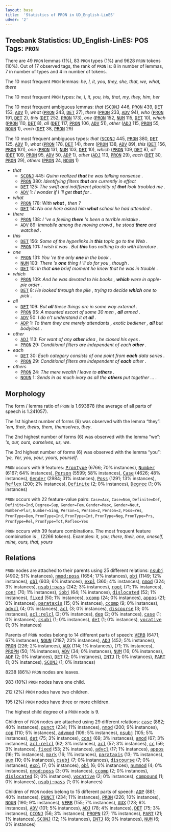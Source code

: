 ```yaml
---
layout: base
title:  'Statistics of PRON in UD_English-LinES'
udver: '2'
---
```


## Treebank Statistics: UD_English-LinES: POS Tags: `PRON`

There are 49 `PRON` lemmas (1%), 83 `PRON` types (1%) and 9628 `PRON` tokens (10%).
Out of 17 observed tags, the rank of `PRON` is: 8 in number of lemmas, 7 in number of types and 4 in number of tokens.

The 10 most frequent `PRON` lemmas: <em>he, I, it, you, they, she, that, we, what, there</em>

The 10 most frequent `PRON` types:  <em>he, I, it, you, his, that, my, they, him, her</em>

The 10 most frequent ambiguous lemmas: <em>that</em> (<tt><a href="en_lines-pos-SCONJ.html">SCONJ</a></tt> 446, <tt><a href="en_lines-pos-PRON.html">PRON</a></tt> 439, <tt><a href="en_lines-pos-DET.html">DET</a></tt> 153, <tt><a href="en_lines-pos-ADV.html">ADV</a></tt> 1), <em>what</em> (<tt><a href="en_lines-pos-PRON.html">PRON</a></tt> 243, <tt><a href="en_lines-pos-DET.html">DET</a></tt> 27), <em>there</em> (<tt><a href="en_lines-pos-PRON.html">PRON</a></tt> 233, <tt><a href="en_lines-pos-ADV.html">ADV</a></tt> 94), <em>who</em> (<tt><a href="en_lines-pos-PRON.html">PRON</a></tt> 191, <tt><a href="en_lines-pos-DET.html">DET</a></tt> 2), <em>this</em> (<tt><a href="en_lines-pos-DET.html">DET</a></tt> 252, <tt><a href="en_lines-pos-PRON.html">PRON</a></tt> 173), <em>one</em> (<tt><a href="en_lines-pos-PRON.html">PRON</a></tt> 152, <tt><a href="en_lines-pos-NUM.html">NUM</a></tt> 115, <tt><a href="en_lines-pos-DET.html">DET</a></tt> 10), <em>which</em> (<tt><a href="en_lines-pos-PRON.html">PRON</a></tt> 110, <tt><a href="en_lines-pos-DET.html">DET</a></tt> 8), <em>all</em> (<tt><a href="en_lines-pos-DET.html">DET</a></tt> 117, <tt><a href="en_lines-pos-PRON.html">PRON</a></tt> 106, <tt><a href="en_lines-pos-ADV.html">ADV</a></tt> 51), <em>other</em> (<tt><a href="en_lines-pos-ADJ.html">ADJ</a></tt> 115, <tt><a href="en_lines-pos-PRON.html">PRON</a></tt> 55, <tt><a href="en_lines-pos-NOUN.html">NOUN</a></tt> 1), <em>each</em> (<tt><a href="en_lines-pos-DET.html">DET</a></tt> 38, <tt><a href="en_lines-pos-PRON.html">PRON</a></tt> 29)

The 10 most frequent ambiguous types:  <em>that</em> (<tt><a href="en_lines-pos-SCONJ.html">SCONJ</a></tt> 445, <tt><a href="en_lines-pos-PRON.html">PRON</a></tt> 380, <tt><a href="en_lines-pos-DET.html">DET</a></tt> 125, <tt><a href="en_lines-pos-ADV.html">ADV</a></tt> 1), <em>what</em> (<tt><a href="en_lines-pos-PRON.html">PRON</a></tt> 178, <tt><a href="en_lines-pos-DET.html">DET</a></tt> 14), <em>there</em> (<tt><a href="en_lines-pos-PRON.html">PRON</a></tt> 138, <tt><a href="en_lines-pos-ADV.html">ADV</a></tt> 89), <em>this</em> (<tt><a href="en_lines-pos-DET.html">DET</a></tt> 156, <tt><a href="en_lines-pos-PRON.html">PRON</a></tt> 101), <em>one</em> (<tt><a href="en_lines-pos-PRON.html">PRON</a></tt> 131, <tt><a href="en_lines-pos-NUM.html">NUM</a></tt> 103, <tt><a href="en_lines-pos-DET.html">DET</a></tt> 10), <em>which</em> (<tt><a href="en_lines-pos-PRON.html">PRON</a></tt> 109, <tt><a href="en_lines-pos-DET.html">DET</a></tt> 8), <em>all</em> (<tt><a href="en_lines-pos-DET.html">DET</a></tt> 109, <tt><a href="en_lines-pos-PRON.html">PRON</a></tt> 95, <tt><a href="en_lines-pos-ADV.html">ADV</a></tt> 50, <tt><a href="en_lines-pos-ADP.html">ADP</a></tt> 1), <em>other</em> (<tt><a href="en_lines-pos-ADJ.html">ADJ</a></tt> 113, <tt><a href="en_lines-pos-PRON.html">PRON</a></tt> 29), <em>each</em> (<tt><a href="en_lines-pos-DET.html">DET</a></tt> 30, <tt><a href="en_lines-pos-PRON.html">PRON</a></tt> 29), <em>others</em> (<tt><a href="en_lines-pos-PRON.html">PRON</a></tt> 24, <tt><a href="en_lines-pos-NOUN.html">NOUN</a></tt> 1)


* <em>that</em>
  * <tt><a href="en_lines-pos-SCONJ.html">SCONJ</a></tt> 445: <em>Quinn realized <b>that</b> he was talking nonsense .</em>
  * <tt><a href="en_lines-pos-PRON.html">PRON</a></tt> 380: <em>Identifying filters <b>that</b> are currently in effect</em>
  * <tt><a href="en_lines-pos-DET.html">DET</a></tt> 125: <em>The swift and indifferent placidity of <b>that</b> look troubled me .</em>
  * <tt><a href="en_lines-pos-ADV.html">ADV</a></tt> 1: <em>I wonder if I 'll get <b>that</b> far .</em>
* <em>what</em>
  * <tt><a href="en_lines-pos-PRON.html">PRON</a></tt> 178: <em>With <b>what</b> , then ?</em>
  * <tt><a href="en_lines-pos-DET.html">DET</a></tt> 14: <em>No one here asked him <b>what</b> school he had attended .</em>
* <em>there</em>
  * <tt><a href="en_lines-pos-PRON.html">PRON</a></tt> 138: <em>I 've a feeling <b>there</b> 's been a terrible mistake .</em>
  * <tt><a href="en_lines-pos-ADV.html">ADV</a></tt> 89: <em>Immobile among the moving crowd , he stood <b>there</b> and watched .</em>
* <em>this</em>
  * <tt><a href="en_lines-pos-DET.html">DET</a></tt> 156: <em>Some of the hyperlinks in <b>this</b> topic go to the Web .</em>
  * <tt><a href="en_lines-pos-PRON.html">PRON</a></tt> 101: <em>I wish it was . But <b>this</b> has nothing to do with literature .</em>
* <em>one</em>
  * <tt><a href="en_lines-pos-PRON.html">PRON</a></tt> 131: <em>You 're the only <b>one</b> in the book .</em>
  * <tt><a href="en_lines-pos-NUM.html">NUM</a></tt> 103: <em>There 's <b>one</b> thing I 'll do for you , though .</em>
  * <tt><a href="en_lines-pos-DET.html">DET</a></tt> 10: <em>In that <b>one</b> brief moment he knew that he was in trouble .</em>
* <em>which</em>
  * <tt><a href="en_lines-pos-PRON.html">PRON</a></tt> 109: <em>And he was devoted to his books , <b>which</b> were in apple-pie order .</em>
  * <tt><a href="en_lines-pos-DET.html">DET</a></tt> 8: <em>He looked through the pile , trying to decide <b>which</b> one to pick .</em>
* <em>all</em>
  * <tt><a href="en_lines-pos-DET.html">DET</a></tt> 109: <em>But <b>all</b> these things are in some way external .</em>
  * <tt><a href="en_lines-pos-PRON.html">PRON</a></tt> 95: <em>A mounted escort of some 30 men , <b>all</b> armed .</em>
  * <tt><a href="en_lines-pos-ADV.html">ADV</a></tt> 50: <em>I do n't understand it at <b>all</b> .</em>
  * <tt><a href="en_lines-pos-ADP.html">ADP</a></tt> 1: <em>To them they are merely attendants , exotic bediener , <b>all</b> but bodyless .</em>
* <em>other</em>
  * <tt><a href="en_lines-pos-ADJ.html">ADJ</a></tt> 113: <em>For want of any <b>other</b> idea , he closed his eyes .</em>
  * <tt><a href="en_lines-pos-PRON.html">PRON</a></tt> 29: <em>Conditional filters are independent of each <b>other</b> .</em>
* <em>each</em>
  * <tt><a href="en_lines-pos-DET.html">DET</a></tt> 30: <em>Each category consists of one point from <b>each</b> data series .</em>
  * <tt><a href="en_lines-pos-PRON.html">PRON</a></tt> 29: <em>Conditional filters are independent of <b>each</b> other .</em>
* <em>others</em>
  * <tt><a href="en_lines-pos-PRON.html">PRON</a></tt> 24: <em>The mere wealth I leave to <b>others</b> .</em>
  * <tt><a href="en_lines-pos-NOUN.html">NOUN</a></tt> 1: <em>Sends in as much ivory as all the <b>others</b> put together ... .</em>

## Morphology

The form / lemma ratio of `PRON` is 1.693878 (the average of all parts of speech is 1.241057).

The 1st highest number of forms (6) was observed with the lemma “they”: <em>'em, their, theirs, them, themselves, they</em>.

The 2nd highest number of forms (6) was observed with the lemma “we”: <em>'s, our, ours, ourselves, us, we</em>.

The 3rd highest number of forms (6) was observed with the lemma “you”: <em>'ye, Yer, you, your, yours, yourself</em>.

`PRON` occurs with 9 features: <tt><a href="en_lines-feat-PronType.html">PronType</a></tt> (6766; 70% instances), <tt><a href="en_lines-feat-Number.html">Number</a></tt> (6167; 64% instances), <tt><a href="en_lines-feat-Person.html">Person</a></tt> (5599; 58% instances), <tt><a href="en_lines-feat-Case.html">Case</a></tt> (4626; 48% instances), <tt><a href="en_lines-feat-Gender.html">Gender</a></tt> (2984; 31% instances), <tt><a href="en_lines-feat-Poss.html">Poss</a></tt> (1291; 13% instances), <tt><a href="en_lines-feat-Reflex.html">Reflex</a></tt> (200; 2% instances), <tt><a href="en_lines-feat-Definite.html">Definite</a></tt> (2; 0% instances), <tt><a href="en_lines-feat-Degree.html">Degree</a></tt> (1; 0% instances)

`PRON` occurs with 22 feature-value pairs: `Case=Acc`, `Case=Nom`, `Definite=Def`, `Definite=Ind`, `Degree=Sup`, `Gender=Fem`, `Gender=Masc`, `Gender=Neut`, `Number=Plur`, `Number=Sing`, `Person=1`, `Person=2`, `Person=3`, `Poss=Yes`, `PronType=Dem`, `PronType=Ind`, `PronType=Int`, `PronType=Neg`, `PronType=Prs`, `PronType=Rel`, `PronType=Tot`, `Reflex=Yes`

`PRON` occurs with 39 feature combinations.
The most frequent feature combination is `_` (2266 tokens).
Examples: <em>it, you, there, their, one, oneself, mine, ours, that, yours</em>


## Relations

`PRON` nodes are attached to their parents using 25 different relations: <tt><a href="en_lines-dep-nsubj.html">nsubj</a></tt> (4902; 51% instances), <tt><a href="en_lines-dep-nmod-poss.html">nmod:poss</a></tt> (1654; 17% instances), <tt><a href="en_lines-dep-obj.html">obj</a></tt> (1149; 12% instances), <tt><a href="en_lines-dep-obl.html">obl</a></tt> (603; 6% instances), <tt><a href="en_lines-dep-expl.html">expl</a></tt> (360; 4% instances), <tt><a href="en_lines-dep-nmod.html">nmod</a></tt> (324; 3% instances), <tt><a href="en_lines-dep-nsubj-pass.html">nsubj:pass</a></tt> (242; 3% instances), <tt><a href="en_lines-dep-root.html">root</a></tt> (71; 1% instances), <tt><a href="en_lines-dep-conj.html">conj</a></tt> (70; 1% instances), <tt><a href="en_lines-dep-iobj.html">iobj</a></tt> (64; 1% instances), <tt><a href="en_lines-dep-dislocated.html">dislocated</a></tt> (52; 1% instances), <tt><a href="en_lines-dep-fixed.html">fixed</a></tt> (50; 1% instances), <tt><a href="en_lines-dep-xcomp.html">xcomp</a></tt> (24; 0% instances), <tt><a href="en_lines-dep-appos.html">appos</a></tt> (21; 0% instances), <tt><a href="en_lines-dep-parataxis.html">parataxis</a></tt> (15; 0% instances), <tt><a href="en_lines-dep-ccomp.html">ccomp</a></tt> (9; 0% instances), <tt><a href="en_lines-dep-advcl.html">advcl</a></tt> (4; 0% instances), <tt><a href="en_lines-dep-acl.html">acl</a></tt> (3; 0% instances), <tt><a href="en_lines-dep-discourse.html">discourse</a></tt> (3; 0% instances), <tt><a href="en_lines-dep-acl-relcl.html">acl:relcl</a></tt> (2; 0% instances), <tt><a href="en_lines-dep-dep.html">dep</a></tt> (2; 0% instances), <tt><a href="en_lines-dep-case.html">case</a></tt> (1; 0% instances), <tt><a href="en_lines-dep-csubj.html">csubj</a></tt> (1; 0% instances), <tt><a href="en_lines-dep-det.html">det</a></tt> (1; 0% instances), <tt><a href="en_lines-dep-vocative.html">vocative</a></tt> (1; 0% instances)

Parents of `PRON` nodes belong to 14 different parts of speech: <tt><a href="en_lines-pos-VERB.html">VERB</a></tt> (6471; 67% instances), <tt><a href="en_lines-pos-NOUN.html">NOUN</a></tt> (2187; 23% instances), <tt><a href="en_lines-pos-ADJ.html">ADJ</a></tt> (452; 5% instances), <tt><a href="en_lines-pos-PRON.html">PRON</a></tt> (226; 2% instances), <tt><a href="en_lines-pos-AUX.html">AUX</a></tt> (114; 1% instances),  (71; 1% instances), <tt><a href="en_lines-pos-PROPN.html">PROPN</a></tt> (50; 1% instances), <tt><a href="en_lines-pos-ADV.html">ADV</a></tt> (34; 0% instances), <tt><a href="en_lines-pos-NUM.html">NUM</a></tt> (16; 0% instances), <tt><a href="en_lines-pos-ADP.html">ADP</a></tt> (2; 0% instances), <tt><a href="en_lines-pos-DET.html">DET</a></tt> (2; 0% instances), <tt><a href="en_lines-pos-INTJ.html">INTJ</a></tt> (1; 0% instances), <tt><a href="en_lines-pos-PART.html">PART</a></tt> (1; 0% instances), <tt><a href="en_lines-pos-SCONJ.html">SCONJ</a></tt> (1; 0% instances)

8238 (86%) `PRON` nodes are leaves.

983 (10%) `PRON` nodes have one child.

212 (2%) `PRON` nodes have two children.

195 (2%) `PRON` nodes have three or more children.

The highest child degree of a `PRON` node is 9.

Children of `PRON` nodes are attached using 29 different relations: <tt><a href="en_lines-dep-case.html">case</a></tt> (882; 40% instances), <tt><a href="en_lines-dep-punct.html">punct</a></tt> (234; 11% instances), <tt><a href="en_lines-dep-nmod.html">nmod</a></tt> (200; 9% instances), <tt><a href="en_lines-dep-cop.html">cop</a></tt> (110; 5% instances), <tt><a href="en_lines-dep-advmod.html">advmod</a></tt> (109; 5% instances), <tt><a href="en_lines-dep-nsubj.html">nsubj</a></tt> (105; 5% instances), <tt><a href="en_lines-dep-det.html">det</a></tt> (75; 3% instances), <tt><a href="en_lines-dep-conj.html">conj</a></tt> (69; 3% instances), <tt><a href="en_lines-dep-amod.html">amod</a></tt> (67; 3% instances), <tt><a href="en_lines-dep-acl-relcl.html">acl:relcl</a></tt> (62; 3% instances), <tt><a href="en_lines-dep-acl.html">acl</a></tt> (57; 3% instances), <tt><a href="en_lines-dep-cc.html">cc</a></tt> (56; 3% instances), <tt><a href="en_lines-dep-fixed.html">fixed</a></tt> (53; 2% instances), <tt><a href="en_lines-dep-advcl.html">advcl</a></tt> (17; 1% instances), <tt><a href="en_lines-dep-appos.html">appos</a></tt> (16; 1% instances), <tt><a href="en_lines-dep-mark.html">mark</a></tt> (16; 1% instances), <tt><a href="en_lines-dep-parataxis.html">parataxis</a></tt> (13; 1% instances), <tt><a href="en_lines-dep-aux.html">aux</a></tt> (10; 0% instances), <tt><a href="en_lines-dep-csubj.html">csubj</a></tt> (7; 0% instances), <tt><a href="en_lines-dep-discourse.html">discourse</a></tt> (7; 0% instances), <tt><a href="en_lines-dep-expl.html">expl</a></tt> (7; 0% instances), <tt><a href="en_lines-dep-obl.html">obl</a></tt> (6; 0% instances), <tt><a href="en_lines-dep-nummod.html">nummod</a></tt> (4; 0% instances), <tt><a href="en_lines-dep-nmod-poss.html">nmod:poss</a></tt> (3; 0% instances), <tt><a href="en_lines-dep-ccomp.html">ccomp</a></tt> (2; 0% instances), <tt><a href="en_lines-dep-dislocated.html">dislocated</a></tt> (2; 0% instances), <tt><a href="en_lines-dep-vocative.html">vocative</a></tt> (2; 0% instances), <tt><a href="en_lines-dep-compound.html">compound</a></tt> (1; 0% instances), <tt><a href="en_lines-dep-nsubj-pass.html">nsubj:pass</a></tt> (1; 0% instances)

Children of `PRON` nodes belong to 15 different parts of speech: <tt><a href="en_lines-pos-ADP.html">ADP</a></tt> (881; 40% instances), <tt><a href="en_lines-pos-PUNCT.html">PUNCT</a></tt> (234; 11% instances), <tt><a href="en_lines-pos-PRON.html">PRON</a></tt> (226; 10% instances), <tt><a href="en_lines-pos-NOUN.html">NOUN</a></tt> (190; 9% instances), <tt><a href="en_lines-pos-VERB.html">VERB</a></tt> (155; 7% instances), <tt><a href="en_lines-pos-AUX.html">AUX</a></tt> (123; 6% instances), <tt><a href="en_lines-pos-ADV.html">ADV</a></tt> (101; 5% instances), <tt><a href="en_lines-pos-ADJ.html">ADJ</a></tt> (78; 4% instances), <tt><a href="en_lines-pos-DET.html">DET</a></tt> (75; 3% instances), <tt><a href="en_lines-pos-CCONJ.html">CCONJ</a></tt> (56; 3% instances), <tt><a href="en_lines-pos-PROPN.html">PROPN</a></tt> (27; 1% instances), <tt><a href="en_lines-pos-PART.html">PART</a></tt> (21; 1% instances), <tt><a href="en_lines-pos-SCONJ.html">SCONJ</a></tt> (12; 1% instances), <tt><a href="en_lines-pos-INTJ.html">INTJ</a></tt> (8; 0% instances), <tt><a href="en_lines-pos-NUM.html">NUM</a></tt> (6; 0% instances)

